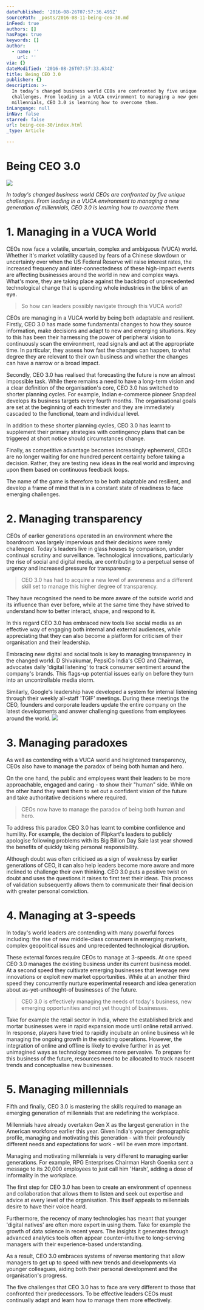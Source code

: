 ```yaml
---
datePublished: '2016-08-26T07:57:36.495Z'
sourcePath: _posts/2016-08-11-being-ceo-30.md
inFeed: true
authors: []
hasPage: true
keywords: []
author:
  - name: ''
    url: ''
via: {}
dateModified: '2016-08-26T07:57:33.634Z'
title: Being CEO 3.0
publisher: {}
description: >-
  In today’s changed business world CEOs are confronted by five unique
  challenges. From leading in a VUCA environment to managing a new generation of
  millennials, CEO 3.0 is learning how to overcome them.
inLanguage: null
inNav: false
starred: false
url: being-ceo-30/index.html
_type: Article

---
```

# Being CEO 3.0
![](https://the-grid-user-content.s3-us-west-2.amazonaws.com/a8e7e5a6-fe5c-45ee-8080-d1e1cc194fd9.jpg)

_In today's changed business world CEOs are confronted by five unique challenges. From leading in a VUCA environment to managing a new generation of millennials, CEO 3.0 is learning how to overcome them._

# 1\. Managing in a VUCA World

CEOs now face a volatile, uncertain, complex and ambiguous (VUCA) world. Whether it's market volatility caused by fears of a Chinese slowdown or uncertainty over when the US Federal Reserve will raise interest rates, the increased frequency and inter-connectedness of these high-impact events are affecting businesses around the world in new and complex ways. What's more, they are taking place against the backdrop of unprecedented technological change that is upending whole industries in the blink of an eye.

> So how can leaders possibly navigate through this VUCA world?

CEOs are managing in a VUCA world by being both adaptable and resilient. Firstly, CEO 3.0 has made some fundamental changes to how they source information, make decisions and adapt to new and emerging situations. Key to this has been their harnessing the power of peripheral vision to continuously scan the environment, read signals and act at the appropriate time. In particular, they assess how fast the changes can happen, to what degree they are relevant to their own business and whether the changes can have a narrow or a broad impact.

Secondly, CEO 3.0 has realised that forecasting the future is now an almost impossible task. While there remains a need to have a long-term vision and a clear definition of the organisation's core, CEO 3.0 has switched to shorter planning cycles. For example, Indian e-commerce pioneer Snapdeal develops its business targets every fourth months. The organisational goals are set at the beginning of each trimester and they are immediately cascaded to the functional, team and individual level.

In addition to these shorter planning cycles, CEO 3.0 has learnt to supplement their primary strategies with contingency plans that can be triggered at short notice should circumstances change.

Finally, as competitive advantage becomes increasingly ephemeral, CEOs are no longer waiting for one hundred percent certainty before taking a decision. Rather, they are testing new ideas in the real world and improving upon them based on continuous feedback loops.

The name of the game is therefore to be both adaptable and resilient, and develop a frame of mind that is in a constant state of readiness to face emerging challenges.

# 2\. Managing transparency

CEOs of earlier generations operated in an environment where the boardroom was largely impervious and their decisions were rarely challenged. Today's leaders live in glass houses by comparison, under continual scrutiny and surveillance. Technological innovations, particularly the rise of social and digital media, are contributing to a perpetual sense of urgency and increased pressure for transparency.

> CEO 3.0 has had to acquire a new level of awareness and a different skill set to manage this higher degree of transparency.

They have recognised the need to be more aware of the outside world and its influence than ever before, while at the same time they have strived to understand how to better interact, shape, and respond to it.

In this regard CEO 3.0 has embraced new tools like social media as an effective way of engaging both internal and external audiences, while appreciating that they can also become a platform for criticism of their organisation and their leadership.

Embracing new digital and social tools is key to managing transparency in the changed world. D Shivakumar, PepsiCo India's CEO and Chairman, advocates daily 'digital listening' to track consumer sentiment around the company's brands. This flags-up potential issues early on before they turn into an uncontrollable media storm.

Similarly, Google's leadership have developed a system for internal listening through their weekly all-staff 'TGIF' meetings. During these meetings the CEO, founders and corporate leaders update the entire company on the latest developments and answer challenging questions from employees around the world.
![](https://the-grid-user-content.s3-us-west-2.amazonaws.com/5eb7515b-c2d4-4165-99b7-af5312a4373f.jpg)

# 3\. Managing paradoxes

As well as contending with a VUCA world and heightened transparency, CEOs also have to manage the paradox of being both human and hero.

On the one hand, the public and employees want their leaders to be more approachable, engaged and caring - to show their "human" side. While on the other hand they want them to set out a confident vision of the future and take authoritative decisions where required.

> CEOs now have to manage the paradox of being both human and hero.

To address this paradox CEO 3.0 has learnt to combine confidence and humility. For example, the decision of Flipkart's leaders to publicly apologise following problems with its Big Billion Day Sale last year showed the benefits of quickly taking personal responsibility.

Although doubt was often criticised as a sign of weakness by earlier generations of CEO, it can also help leaders become more aware and more inclined to challenge their own thinking. CEO 3.0 puts a positive twist on doubt and uses the questions it raises to first test their ideas. This process of validation subsequently allows them to communicate their final decision with greater personal conviction.

# 4\. Managing at 3-speeds

In today's world leaders are contending with many powerful forces including: the rise of new middle-class consumers in emerging markets, complex geopolitical issues and unprecedented technological disruption.

These external forces require CEOs to manage at 3-speeds. At one speed CEO 3.0 manages the existing business under its current business model. At a second speed they cultivate emerging businesses that leverage new innovations or exploit new market opportunities. While at an another third speed they concurrently nurture experimental research and idea generation about as-yet-unthought-of businesses of the future.

> CEO 3.0 is effectively managing the needs of today's business, new emerging opportunities and not yet thought of businesses.

Take for example the retail sector in India, where the established brick and mortar businesses were in rapid expansion mode until online retail arrived. In response, players have tried to rapidly incubate an online business while managing the ongoing growth in the existing operations. However, the integration of online and offline is likely to evolve further in as yet unimagined ways as technology becomes more pervasive. To prepare for this business of the future, resources need to be allocated to track nascent trends and conceptualise new businesses.

# 5\. Managing millennials

Fifth and finally, CEO 3.0 is mastering the skills required to manage an emerging generation of millennials that are redefining the workplace.

Millennials have already overtaken Gen X as the largest generation in the American workforce earlier this year. Given India's younger demographic profile, managing and motivating this generation - with their profoundly different needs and expectations for work - will be even more important.

Managing and motivating millennials is very different to managing earlier generations. For example, RPG Enterprises Chairman Harsh Goenka sent a message to its 20,000 employees to just call him 'Harsh', adding a dose of informality in the workplace.

The first step for CEO 3.0 has been to create an environment of openness and collaboration that allows them to listen and seek out expertise and advice at every level of the organisation. This itself appeals to millennials desire to have their voice heard.

Furthermore, the recency of many technologies has meant that younger 'digital natives' are often more expert in using them. Take for example the growth of data science in recent years. The insights it generates through advanced analytics tools often appear counter-intuitive to long-serving managers with their experience-based understanding.

As a result, CEO 3.0 embraces systems of reverse mentoring that allow managers to get up to speed with new trends and developments via younger colleagues, aiding both their personal development and the organisation's progress.

The five challenges that CEO 3.0 has to face are very different to those that confronted their predecessors. To be effective leaders CEOs must continually adapt and learn how to manage them more effectively.